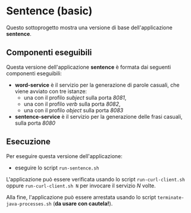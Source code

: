 # Sentence (basic)

Questo sottoprogetto mostra una versione di base dell'applicazione **sentence**.  

## Componenti eseguibili

Questa versione dell'applicazione **sentence** è formata dai seguenti componenti eseguibili: 

* **word-service** è il servizio per la generazione di parole casuali, che viene avviato con tre istanze: 
  * una con il profilo *subject* sulla porta *8081*, 
  * una con il profilo *verb* sulla porta *8082*, 
  * una con il profilo *object* sulla porta *8083* 
* **sentence-service** è il servizio per la generazione delle frasi casuali, sulla porta *8080*

## Esecuzione 

Per eseguire questa versione dell'applicazione: 

* eseguire lo script `run-sentence.sh`  

L'applicazione può essere verificata usando lo script `run-curl-client.sh` oppure `run-curl-client.sh N` per invocare il servizio *N* volte. 

Alla fine, l'applicazione può essere arrestata usando lo script `terminate-java-processes.sh` (**da usare con cautela!**). 


